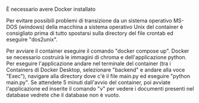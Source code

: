 È necessario avere Docker installato

Per evitare possibili problemi di transizione da un sistema operativo MS-DOS (windows) della macchina a sistema operativo Unix del container è consigliato prima di tutto spostarsi sulla directory del file crontab ed eseguire "dos2unix".

Per avviare il container eseguire il comando "docker compose up".
Docker se necessario costruirà le immagini di chroma e dell'applicazione python.
Per eseguire l'applicazione andare nel terminale del container (tra i Containers di Docker Desktop, selezionare "backend" e andare alla voce "Exec"), navigare alla directory dove c'è il file main.py ed eseguire "python main.py".
Se attendete 5 minuti dall'avvio del container, poi avviate l'applicazione ed inserite il comando "v" per vedere i documenti presenti nel database vedrete che il database non è vuoto.